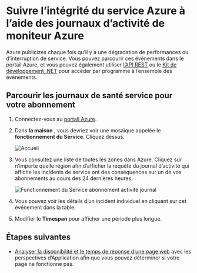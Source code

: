 <properties
    pageTitle="Suivre l’intégrité du service Azure à l’aide des journaux d’activité de moniteur Azure | Microsoft Azure"
    description="Découvrez lorsque Azure a rencontré des interruptions de service ou une dégradation des performances. "
    authors="rboucher"
    manager="carolz"
    editor=""
    services="monitoring-and-diagnostics"
    documentationCenter="monitoring-and-diagnostics"/>

<tags
    ms.service="monitoring-and-diagnostics"
    ms.workload="na"
    ms.tgt_pltfrm="na"
    ms.devlang="na"
    ms.topic="article"
    ms.date="10/20/2016"
    ms.author="robb"/>

# <a name="track-azure-service-health-using-azure-monitor-activity-logs"></a>Suivre l’intégrité du service Azure à l’aide des journaux d’activité de moniteur Azure

Azure publicizes chaque fois qu’il y a une dégradation de performances ou d’interruption de service. Vous pouvez parcourir ces événements dans le portail Azure, et vous pouvez également utiliser [l’API REST](https://msdn.microsoft.com/library/azure/dn931927.aspx) ou le [Kit de développement .NET](https://www.nuget.org/packages/Microsoft.Azure.Insights/) pour accéder par programme à l’ensemble des événements.

## <a name="browse-the-service-health-logs-for-your-subscription"></a>Parcourir les journaux de santé service pour votre abonnement

1. Connectez-vous au [portail Azure](https://portal.azure.com/).

2. Dans **la maison** , vous devriez voir une mosaïque appelée le **fonctionnement du Service**. Cliquez dessus.

    ![Accueil](./media/insights-service-health/Insights_Home.png)

3. Vous consultez une liste de toutes les zones dans Azure. Cliquez sur n’importe quelle région afin d’afficher la requête du journal d’activité qui affiche les incidents de service ont des conséquences sur un de vos abonnements au cours des 24 dernières heures.

    ![Fonctionnement du Service abonnement activité journal](./media/insights-service-health/AzureActivityLogServiceHealth3.png)

4. Vous pouvez voir les détails d’un incident individuel en cliquant sur cet événement dans la table.

5. Modifier le **Timespan** pour afficher une période plus longue.

## <a name="next-steps"></a>Étapes suivantes

* [Analyser la disponibilité et le temps de réponse d’une page web](../application-insights/app-insights-monitor-web-app-availability.md) avec les perspectives d’Application afin que vous pouvez déterminer si votre page ne fonctionne pas.
